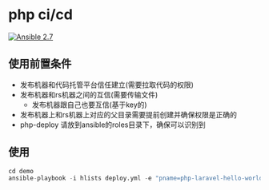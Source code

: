 php ci/cd
=========

[![Ansible 2.7](https://img.shields.io/badge/ansible-2.7-yellow.svg)](https://www.ansible.com/)


## 使用前置条件

- 发布机器和代码托管平台信任建立(需要拉取代码的权限)
- 发布机器和rs机器之间的互信(需要传输文件)
  - 发布机器跟自己也要互信(基于key的)
- 发布机器上和rs机器上对应的父目录需要提前创建并确保权限是正确的
- php-deploy 请放到ansible的roles目录下，确保可以识别到


## 使用

```python
cd demo
ansible-playbook -i hlists deploy.yml -e "pname=php-laravel-hello-world env=dev branch=master git_repo=https://github.com/niwasawa/php-laravel-hello-world laravel_releases=3 smoketest_url=http://10.10.20.33:8877"
```